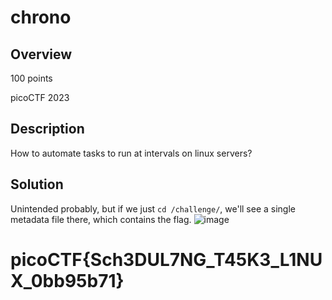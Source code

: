 # chrono
## Overview
100 points

picoCTF 2023
## Description
How to automate tasks to run at intervals on linux servers?
## Solution
Unintended probably, but if we just `cd /challenge/`, we'll see a single metadata file there, which contains the flag.
![image](https://github.com/xoxo-ily/ctfWriteups/assets/68173773/e165067b-3152-42a9-bcd8-1cb39c465473)
# picoCTF{Sch3DUL7NG_T45K3_L1NUX_0bb95b71}
